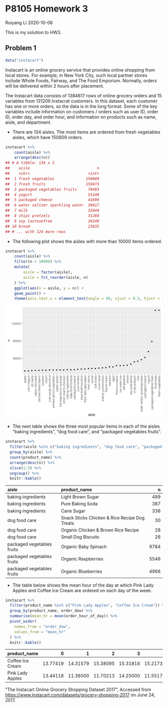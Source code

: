 P8105 Homework 3
================
Ruiyang Li
2020-10-06

This is my solution to HW3.

## Problem 1

``` r
data("instacart")
```

Instacart is an online grocery service that provides online shopping
from local stores. For example, in New York City, such local partner
stores include Whole Foods, Fairway, and The Food Emporium. Normally,
orders will be delivered within 2 hours after placement.

The Instacart data consists of 1384617 rows of online grocery orders and
15 variables from 131209 Instacrat customers. In this dataset, each
customer has one or more orders, so the data is in the long format. Some
of the key variables include information on customers / orders such as
user ID, order ID, order day, and order hour, and information on
products such as name, aisle, and department.

  - There are 134 aisles. The most items are ordered from fresh
    vegetables aisles, which have 150609 orders.

<!-- end list -->

``` r
instacart %>% 
    count(aisle) %>% 
    arrange(desc(n))
## # A tibble: 134 x 2
##    aisle                              n
##    <chr>                          <int>
##  1 fresh vegetables              150609
##  2 fresh fruits                  150473
##  3 packaged vegetables fruits     78493
##  4 yogurt                         55240
##  5 packaged cheese                41699
##  6 water seltzer sparkling water  36617
##  7 milk                           32644
##  8 chips pretzels                 31269
##  9 soy lactosefree                26240
## 10 bread                          23635
## # ... with 124 more rows
```

  - The following plot shows the aisles with more than 10000 items
    ordered.

<!-- end list -->

``` r
instacart %>% 
    count(aisle) %>% 
    filter(n > 10000) %>% 
    mutate(
        aisle = factor(aisle),
        aisle = fct_reorder(aisle, n)
    ) %>% 
    ggplot(aes(x = aisle, y = n)) + 
    geom_point() + 
    theme(axis.text.x = element_text(angle = 90, vjust = 0.5, hjust = 1))
```

![](p8105_hw3_rl3034_files/figure-gfm/unnamed-chunk-2-1.png)<!-- -->

  - The next table shows the three most popular items in each of the
    aisles “baking ingredients”, “dog food care”, and “packaged
    vegetables fruits”.

<!-- end list -->

``` r
instacart %>% 
  filter(aisle %in% c("baking ingredients", "dog food care", "packaged vegetables fruits")) %>% 
  group_by(aisle) %>% 
  count(product_name) %>% 
  arrange(desc(n)) %>% 
  slice(1:3) %>% 
  ungroup() %>% 
  knitr::kable()
```

| aisle                      | product\_name                                 |    n |
| :------------------------- | :-------------------------------------------- | ---: |
| baking ingredients         | Light Brown Sugar                             |  499 |
| baking ingredients         | Pure Baking Soda                              |  387 |
| baking ingredients         | Cane Sugar                                    |  336 |
| dog food care              | Snack Sticks Chicken & Rice Recipe Dog Treats |   30 |
| dog food care              | Organix Chicken & Brown Rice Recipe           |   28 |
| dog food care              | Small Dog Biscuits                            |   26 |
| packaged vegetables fruits | Organic Baby Spinach                          | 9784 |
| packaged vegetables fruits | Organic Raspberries                           | 5546 |
| packaged vegetables fruits | Organic Blueberries                           | 4966 |

  - The table below shows the mean hour of the day at which Pink Lady
    Apples and Coffee Ice Cream are ordered on each day of the week.

<!-- end list -->

``` r
instacart %>% 
  filter(product_name %in% c("Pink Lady Apples", "Coffee Ice Cream")) %>% 
  group_by(product_name, order_dow) %>% 
  summarise(mean_hr = mean(order_hour_of_day)) %>% 
  pivot_wider(
    names_from = "order_dow",
    values_from = "mean_hr"
  ) %>% 
  knitr::kable()
```

| product\_name    |        0 |        1 |        2 |        3 |        4 |        5 |        6 |
| :--------------- | -------: | -------: | -------: | -------: | -------: | -------: | -------: |
| Coffee Ice Cream | 13.77419 | 14.31579 | 15.38095 | 15.31818 | 15.21739 | 12.26316 | 13.83333 |
| Pink Lady Apples | 13.44118 | 11.36000 | 11.70213 | 14.25000 | 11.55172 | 12.78431 | 11.93750 |

“The Instacart Online Grocery Shopping Dataset 2017”, Accessed from
<https://www.instacart.com/datasets/grocery-shopping-2017> on June 24,
2017.
